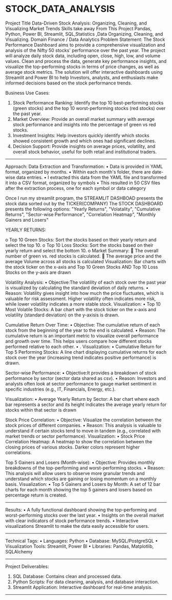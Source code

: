 # STOCK_DATA_ANALYSIS

Project Title	Data-Driven Stock Analysis: Organizing, Cleaning, and Visualizing Market Trends
Skills take away From This Project	Pandas, Python, Power BI, Streamlit, SQL,Statistics ,Data Organizing, Cleaning, and Visualizing.
Domain	Finance / Data Analytics
Problem Statement:
The Stock Performance Dashboard aims to provide a comprehensive visualization and analysis of the Nifty 50 stocks' performance over the past year. The project will analyze daily stock data, including open, close, high, low, and volume values. Clean and process the data, generate key performance insights, and visualize the top-performing stocks in terms of price changes, as well as average stock metrics. The solution will offer interactive dashboards using Streamlit and Power BI to help Investors, analysts, and enthusiasts make informed decisions based on the stock performance trends.

Business Use Cases:
1.	Stock Performance Ranking: Identify the top 10 best-performing stocks (green stocks) and the top 10 worst-performing stocks (red stocks) over the past year.
2.	Market Overview: Provide an overall market summary with average stock performance and insights into the percentage of green vs red stocks.
3.	Investment Insights: Help investors quickly identify which stocks showed consistent growth and which ones had significant declines.
4.	Decision Support: Provide insights on average prices, volatility, and overall stock behavior, useful for both retail and institutional traders.
________________________________________

Approach:
Data Extraction and Transformation:
•	Data is provided in YAML format, organized by months.
•	Within each month's folder, there are date-wise data entries.
•	I extracted this data from the YAML file and transformed it into a CSV format, organized by symbols 
•	This resulted in 50 CSV files after the extraction process, one for each symbol or data category

Once I run my streamlit program, the STREAMLIT DASHBOAD presents the stock data sorted out by the TICKER(COMPANY)
The STOCK DASHBOARD presents the following options:
"Yearly Returns", 
"Volatality",
"Cumulative Returns",
"Sector-wise Performance",
"Correlation Heatmap",
"Monthly Gainers and Losers"

YEARLY RETURNS:

o	Top 10 Green Stocks: Sort the stocks based on their yearly return and select the top 10.
o	Top 10 Loss Stocks: Sort the stocks based on their yearly return and select the bottom 10.
o	Market Summary:
	The overall number of green vs. red stocks is calculated.
	The average price and the average Volume across all stocks is calculated
     Visualization:
     Bar charts with the stock ticker on the x-axis and Top 10 Green Stocks AND   Top 10                  Loss Stocks on the y-axis are drawn


Volatility Analysis:
•	Objective:The volatility of each stock over the past year is visualized by calculating the standard deviation of daily returns.
•	Reason: Volatility gives insight into how much the price fluctuates, which is valuable for risk assessment. Higher volatility often indicates more risk, while lower volatility indicates a more stable stock.
Visualization:
•	Top 10 Most Volatile Stocks: A bar chart with the stock ticker on the x-axis and volatility (standard deviation) on the y-axisis is drawn.


Cumulative Return Over Time:
•	Objective: The cumulative return of each stock from the beginning of the year to the end is calculated.
•	Reason: The cumulative return is an important metric to visualize overall performance and growth over time. This helps users compare how different stocks performed relative to each other.
•	.
Visualization:
•	Cumulative Return for Top 5 Performing Stocks: A line chart displaying cumulative returns for each stock over the year (increasing trend indicates positive performance) is drawn.

Sector-wise Performance:
•	Objective:It  provides a breakdown of stock performance by sector (sector data shared as csv).
•	Reason: Investors and analysts often look at sector performance to gauge market sentiment in specific industries (e.g., IT, Financials, Energy, etc.).

   Visualization:
•	Average Yearly Return by Sector: A bar chart where each bar represents a sector and its height indicates the average yearly return for stocks within that sector is drawn


 Stock Price Correlation:
•	Objective: Visualize the correlation between the stock prices of different companies.
•	Reason: This analysis is valuable to understand if certain stocks tend to move in tandem (e.g., correlated with market trends or sector performance).
  Visualization:
•	Stock Price Correlation Heatmap: A heatmap to show the correlation between the closing prices of various stocks. Darker colors represent higher correlations.




 Top 5 Gainers and Losers (Month-wise):
•	Objective: Provides monthly breakdowns of the top-performing and worst-performing stocks.
•	Reason: This analysis will allow users to observe more granular trends and understand which stocks are gaining or losing momentum on a monthly basis.
Visualization:
•	Top 5 Gainers and Losers by Month:  A set of 12 bar charts for each month showing the top 5 gainers and losers based on percentage return is created.



________________________________________
Results:
•	A fully functional dashboard showing the top-performing and worst-performing stocks over the last year.
•	Insights on the overall market with clear indicators of stock performance trends.
•	Interactive visualizations Streamlit to make the data easily accessible for users.

________________________________________
Technical Tags:
•	Languages: Python
•	Database: MySQL/PostgreSQL
•	Visualization Tools: Streamlit, Power BI
•	Libraries: Pandas, Matplotlib, SQLAlchemy
________________________________________
Project Deliverables:
1.	SQL Database: Contains clean and processed data.
2.	Python Scripts: For data cleaning, analysis, and database interaction.
3.	Streamlit Application: Interactive dashboard for real-time analysis.
________________________________________

